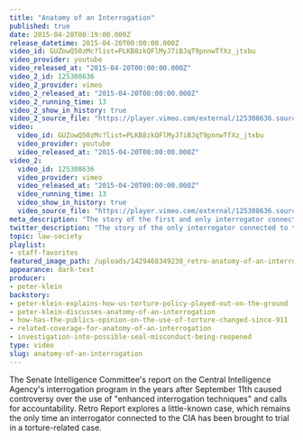 ```yaml
---
title: "Anatomy of an Interrogation"
published: true
date: 2015-04-20T00:19:00.000Z
release_datetime: 2015-04-20T00:00:00.000Z
video_id: GUZowQ50zMc?list=PLKB8zkQFlMyJ7iBJqT9pnnwTfXz_jtxbu
video_provider: youtube
video_released_at: "2015-04-20T00:00:00.000Z"
video_2_id: 125308636
video_2_provider: vimeo
video_2_released_at: "2015-04-20T00:00:00.000Z"
video_2_running_time: 13
video_2_show_in_history: true
video_2_source_file: "https://player.vimeo.com/external/125308636.source.mov?s=7ac4a5626089e4719df60f3c0bcdf8a9&profile_id=0&download=1"
video:
  video_id: GUZowQ50zMc?list=PLKB8zkQFlMyJ7iBJqT9pnnwTfXz_jtxbu
  video_provider: youtube
  video_released_at: "2015-04-20T00:00:00.000Z"
video_2:
  video_id: 125308636
  video_provider: vimeo
  video_released_at: "2015-04-20T00:00:00.000Z"
  video_running_time: 13
  video_show_in_history: true
  video_source_file: "https://player.vimeo.com/external/125308636.source.mov?s=7ac4a5626089e4719df60f3c0bcdf8a9&profile_id=0&download=1"
meta_description: "The story of the first and only interrogator connected to the CIA to be convicted in a torture-related case. "
twitter_description: "The story of the only interrogator connected to the CIA to be convicted in a torture-related case. "
topic: law-society
playlist:
- staff-favorites
featured_image_path: /uploads/1429468349230_retro-anatomy-of-an-interrogation.jpg
appearance: dark-text
producer:
- peter-klein
backstory:
- peter-klein-explains-how-us-torture-policy-played-out-on-the-ground
- peter-klein-discusses-anatomy-of-an-interrogation
- how-has-the-publics-opinion-on-the-use-of-torture-changed-since-911
- related-coverage-for-anatomy-of-an-interrogation
- investigation-into-possible-seal-misconduct-being-reopened
type: video
slug: anatomy-of-an-interrogation
---
```


The Senate Intelligence Committee's report on the Central Intelligence Agency's interrogation program in the years after September 11th caused controversy over the use of "enhanced interrogation techniques" and calls for accountability. Retro Report explores a little-known case, which remains the only time an interrogator connected to the CIA has been brought to trial in a torture-related case.


